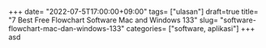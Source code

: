 +++
date= "2022-07-5T17:00:00+09:00"
tags= ["ulasan"]
draft=true
title= "7 Best Free Flowchart Software Mac and Windows        133"
slug= "software-flowchart-mac-dan-windows-133"
categories= ["software, aplikasi"]
+++
asd
